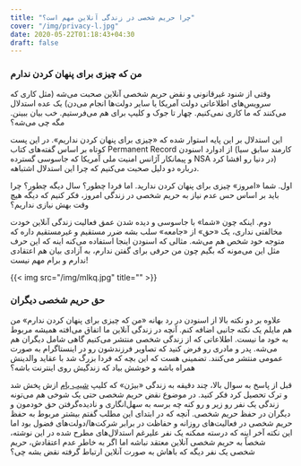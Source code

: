 ```yaml
---
title: "چرا حریم شخصی در زندگی آنلاین مهم است؟"
cover: "/img/privacy-l.jpg"
date: 2020-05-22T01:18:43+04:30
draft: false
---
```


### من که چیزی برای پنهان کردن ندارم
وقتی از شنود غیرقانونی و نقض حریم شخصی آنلاین صحبت می‌شه (مثل کاری که سرویس‌های اطلاعاتی دولت آمریکا یا سایر دولت‌ها انجام می‌دن) یک عده استدلال می‌کنند که ما کاری نمی‌کنیم. چهار تا جوک و کلیپ برای هم می‌فرستیم. خب بیان ببینن. مگه چی می‌شه؟

این استدلال بر این پایه استوار شده که «چیزی برای پنهان کردن نداریم». در این پست کوتاه بر اساس گفته‌های کتاب Permanent Record از ادوارد اسنودن (کارمند سابق سیا و پیمانکار آژانس امنیت ملی آمریکا که جاسوسی گسترده NSA در دنیا رو افشا کرد) درباره دو دلیل صحبت می‌کنیم که چرا این استدلال اشتباهه.

اول. شما «امروز» چیزی برای پنهان کردن ندارید. اما فردا چطور؟ سال دیگه چطور؟ چرا باید بر اساس حس عدم نیاز به حریم شخصی در زندگی امروز، فکر کنیم که دیگه هیچ وقت بهش نیازی نداریم؟

دوم. اینکه چون «شما» با جاسوسی و دیده شدن عمق فعالیت زندگی آنلاین خودت مخالفتی نداری، یک «حق» از «جامعه» سلب بشه ضرر مستقیم و غیرمستقیم داره که متوجه خود شخص هم می‌شه. مثالی که اسنودن اینجا استفاده می‌کنه اینه که این حرف مثل این می‌مونه که بگیم چون من حرفی برای گفتن ندارم، به آزادی بیان هم اعتقادی ندارم و برام مهم نیست!

{{< img src="/img/mlkq.jpg" title="" >}}

### حق حریم شخصی دیگران
علاوه بر دو نکته بالا از اسنودن در رد بهانه «من که چیزی برای پنهان کردن ندارم» من هم مایلم یک نکته جانبی اضافه کنم. آنچه در زندگی آنلاین ما اتفاق می‌افته همیشه مربوط به خود ما نیست. اطلاعاتی که از زندگی شخصی منتشر می‌کنیم گاهی شامل دیگران هم می‌شه. پدر و مادری رو فرض کنید که تصاویر فرزندشون رو در اینستاگرام به صورت عمومی منتشر می‌کنند. تضمینی هست که این بچه که فردا بزرگ شد با عقاید والدینش همراه باشه و خوشش بیاد که زندگیش روی اینترنت باشه؟

قبل از پاسخ به سوال بالا، چند دقیقه به زندگی «بیژن» که کلیپ [شیب بام](https://www.isna.ir/news/93121005687/%D8%B1%D9%88%D8%B2%DA%AF%D8%A7%D8%B1-%D8%AF%D8%A7%D9%86%D8%B4-%D8%A2%D9%85%D9%88%D8%B2-%D9%88%DB%8C%D8%AF%D8%A6%D9%88%DB%8C-%D8%B4%DB%8C%D8%A8-%D8%A8%D8%A7%D9%85-%D8%B9%DA%A9%D8%B3) ازش پخش شد و ترک تحصیل کرد فکر کنید. در موضوع نقض حریم شخصی حتی یک شوخی هم می‌تونه زندگی یک نفر رو زیر و رو کنه چه برسه به سهل‌انگاری و نادیده‌گرفتن حق خودمون و دیگران در حفظ حریم شخصی. آنچه که در ابتدای این مطلب گفتم بیشتر مربوط به حفظ حریم شخصی در فعالیت‌های روزانه و حفاظت در برابر شرکت‌ها/دولت‌های فضول بود اما این نکته آخر اینه که درسته ممکنه یک نفر علیرغم استدلال‌های مطرح شده در این نوشته، شخصاً به حریم شخصی آنلاین معتقد نباشه اما اگر به خاطر عدم اعتقادش، حریم شخصی یک نفر دیگه که باهاش به صورت آنلاین ارتباط گرفته نقض بشه چی؟ 